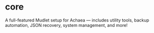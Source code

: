 # core
A full-featured Mudlet setup for Achaea — includes utility tools, backup automation, JSON recovery, system management, and more!
